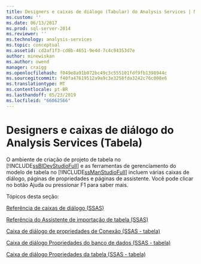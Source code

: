 ```yaml
---
title: Designers e caixas de diálogo (Tabular) do Analysis Services | Microsoft Docs
ms.custom: ''
ms.date: 06/13/2017
ms.prod: sql-server-2014
ms.reviewer: ''
ms.technology: analysis-services
ms.topic: conceptual
ms.assetid: cd2af1f3-cd8b-4651-9e4d-7c4c94353d7e
author: minewiskan
ms.author: owend
manager: craigg
ms.openlocfilehash: f049e8a91b072bc49c3c555101fdf9fb1398944c
ms.sourcegitcommit: f40fa47619512a9a9c3e3258fda3242c76c008e6
ms.translationtype: MT
ms.contentlocale: pt-BR
ms.lasthandoff: 05/23/2019
ms.locfileid: "66062566"
---
```

# <a name="analysis-services-designers-and-dialog-boxes-tabular"></a>Designers e caixas de diálogo do Analysis Services (Tabela)
  O ambiente de criação de projeto de tabela no [!INCLUDE[ssBIDevStudioFull](../includes/ssbidevstudiofull-md.md)] e as ferramentas de gerenciamento do modelo de tabela no [!INCLUDE[ssManStudioFull](../includes/ssmanstudiofull-md.md)] incluem várias caixas de diálogo, páginas de propriedades e páginas de assistente. Você pode clicar no botão Ajuda ou pressionar F1 para saber mais.  
  
 Tópicos desta seção:  
  
 [Referência de caixas de diálogo &#40;SSAS&#41;](dialog-boxes-reference-ssas.md)  
  
 [Referência do Assistente de importação de tabela &#40;SSAS&#41;](table-import-wizard-reference-ssas.md)  
  
 [Caixa de diálogo de propriedades de Conexão &#40;SSAS - tabela&#41;](connection-properties-dialog-box-ssas-tabular.md)  
  
 [Caixa de diálogo Propriedades do banco de dados &#40;SSAS - tabela&#41;](database-properties-dialog-box-ssas-tabular.md)  
  
 [Caixa de diálogo Propriedades da tabela &#40;SSAS - tabela&#41;](table-properties-dialog-box-ssas-tabular.md)  
  
  
